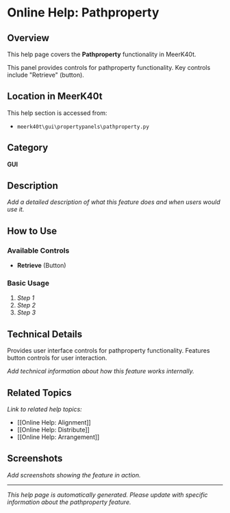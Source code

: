 # Online Help: Pathproperty

## Overview

This help page covers the **Pathproperty** functionality in MeerK40t.

This panel provides controls for pathproperty functionality. Key controls include "Retrieve" (button).

## Location in MeerK40t

This help section is accessed from:
- `meerk40t\gui\propertypanels\pathproperty.py`

## Category

**GUI**

## Description

*Add a detailed description of what this feature does and when users would use it.*

## How to Use

### Available Controls

- **Retrieve** (Button)

### Basic Usage

1. *Step 1*
2. *Step 2*
3. *Step 3*

## Technical Details

Provides user interface controls for pathproperty functionality. Features button controls for user interaction.

*Add technical information about how this feature works internally.*

## Related Topics

*Link to related help topics:*

- [[Online Help: Alignment]]
- [[Online Help: Distribute]]
- [[Online Help: Arrangement]]

## Screenshots

*Add screenshots showing the feature in action.*

---

*This help page is automatically generated. Please update with specific information about the pathproperty feature.*
